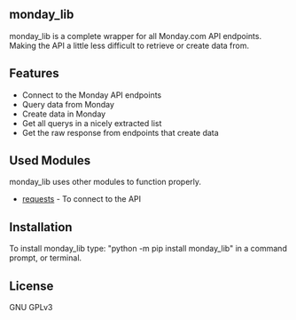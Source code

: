 ## monday_lib

monday_lib is a complete wrapper for all Monday.com API endpoints. Making the API a little less difficult to retrieve or create data from.

## Features

- Connect to the Monday API  endpoints
- Query data from Monday
- Create data in Monday
- Get all querys in a nicely extracted list
- Get the raw response from endpoints that create data

## Used Modules

monday_lib uses other modules to function properly.

- [requests] - To connect to the API

## Installation

To install monday_lib type: "python -m pip install monday_lib" in a command prompt, or terminal.


## License

GNU GPLv3


[//]: # (These are reference links used in the body of this note and get stripped out when the markdown processor does its job. There is no need to format nicely because it shouldn't be seen. Thanks SO - http://stackoverflow.com/questions/4823468/store-comments-in-markdown-syntax)

   [requests]: <https://github.com/psf/requests>
